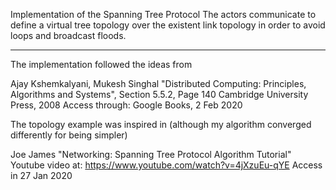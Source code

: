 Implementation of the Spanning Tree Protocol
The actors communicate to define a virtual tree topology over
the existent link topology in order to avoid loops and broadcast
floods.

-----------------------------------------------------------------

The implementation followed the ideas from

Ajay Kshemkalyani,  Mukesh Singhal
"Distributed Computing: Principles, Algorithms and Systems", Section 5.5.2, Page 140
Cambridge University Press, 2008
Access through: Google Books, 2 Feb 2020

The topology example was inspired in (although my algorithm converged differently for being simpler)

Joe James
"Networking: Spanning Tree Protocol Algorithm Tutorial"
Youtube video at: https://www.youtube.com/watch?v=4jXzuEu-qYE
Access in 27 Jan 2020